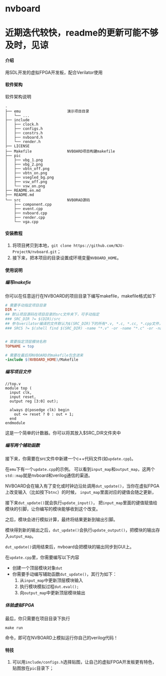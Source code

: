 # nvboard

# 近期迭代较快，readme的更新可能不够及时，见谅
#### 介绍
用SDL开发的虚拟FPGA开发板，配合Verilator使用

#### 软件架构
软件架构说明
```
.
├── emu                     演示项目目录
│   └── ...
├── include
│   ├── clock.h
│   ├── configs.h
│   ├── constrs.h
│   ├── nvboard.h
│   └── render.h
├── LICENSE
├── Makefile                NVBOARD项目构建makefile
├── pic
│   ├── vbg_1.png
│   ├── vbg_2.png
│   ├── vbtn_off.png
│   ├── vbtn_on.png
│   ├── vsegled_bg.png
│   ├── vsw_off.png
│   └── vsw_on.png
├── README.en.md
├── README.md
└── src                     NVBORAD源码
    ├── component.cpp
    ├── event.cpp
    ├── nvboard.cpp
    ├── render.cpp
    └── vga.cpp
```

#### 安装教程

1.  将项目拷贝到本地，`git clone https://github.com/NJU-ProjectN/nvboard.git`；
2.  接下来，把本项目的目录设置成环境变量`NVBOARD_HOME`。

#### 使用说明

##### 编写makefie

你可以在任意运行在NVBOARD的项目目录下编写makefile，makefile格式如下

```makefile
# 需要手动指定项目目录
DIR = .
## 默认项目源码在项目目录的src文件夹下，可手动指定
### SRC_DIR ?= $(DIR)/src
## 参与verilator编译的文件默认为$(SRC_DIR)下的所有*.v, *.c, *.cc, *.cpp文件，可手动指定
### SRCS ?= $(shell find $(SRC_DIR) -name "*.v" -or -name "*.c" -or -name "*.cc" -or -name "*.cpp")


# 需要指定顶层模块名称
TOPNAME = top

# 需要在最后将NVBOARD的makefile包含进来
-include $(NVBOARD_HOME)/Makefile

```

##### 编写项目文件

```
//top.v
module top (
  input clk,
  input reset,
  output reg [3:0] out);
  
  always @(posedge clk) begin
    out <= reset ? 0 : out + 1;
  end  
endmodule
```

这是一个简单的计数器。你可以将其放入$SRC_DIR文件夹中

##### 编写两个辅助函数

接下来，你需要在src文件中新建一个c++代码文件(如`update.cpp`)。

在`emu`下有一个`update.cpp`的示例。
可以看到`input_map`和`output_map`，这两个`std::map`就是nvboard和verilog通信的渠道。

NVBOARD会在输入有了变化或时钟边沿处调用`dut_update()`，当你在虚拟FPGA上改变输入（比如按下`btnc`）的时候，
`input_map`里面对应的键值会随之更新，

接下来`dut_update()`就会执行`update_input()`， 把`input_map`里面的键值赋值给模块的引脚，让你编写的模块能够收到这个改变。

之后，模块会进行模拟计算，最终将结果更新到输出引脚。

模块得到新的输出之后，`dut_update()`会执行`update_output()`，把模块的输出存入`output_map`。

`dut_update()`调用结束后，nvboard会把模块的输出同步到GUI上。

在`update.cpp`里，你需要编写以下内容
- 创建一个顶层模块对象`dut`
- 你需要手动编写辅助函数`dut_update()`，其行为如下：
  1. 从`input_map`中更新顶层模块输入
  2. 执行模块模拟过程`dut.eval();`
  3. 向`output_map`中更新顶层模块输出

##### 体验虚拟FPGA

最后，你只需要在项目目录下执行
```shell
make run
```
命令，即可在NVBOARD上模拟运行你自己的verilog代码！

#### 特技

1.  可以用`include/configs.h`选择贴图，让自己的虚拟FPGA开发板更有特色，贴图放在`pic`目录下；
